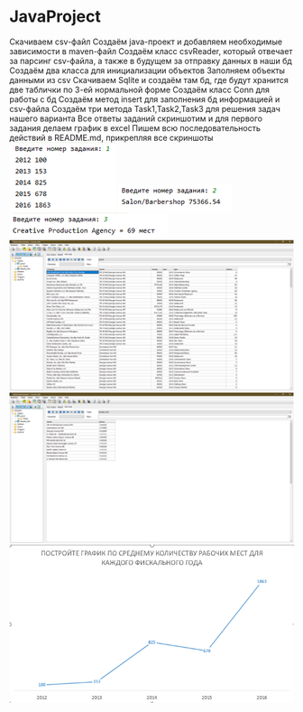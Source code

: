 # JavaProject
Скачиваем csv-файл
Создаём java-проект и добавляем необходимые зависимости в maven-файл
Создаём класс csvReader, который отвечает за парсинг csv-файла, а также в будущем за отправку данных в наши бд
Создаём два класса для инициализации объектов
Заполняем объекты данными из csv
Скачиваем Sqlite и создаём там бд, где будут хранится две таблички по 3-ей нормальной форме
Создаём класс Conn для работы с бд
Создаём метод insert для заполнения бд информацией и csv-файла
Создаём три метода Task1,Task2,Task3 для решения задач нашего варианта
Все ответы заданий скриншотим и для первого задания делаем график в excel
Пишем всю последовательность действий в README.md, прикрепляя все скриншоты
![alt text](1.png)
![alt text](2.png)
![alt text](3.png)
![alt text](бд1.png)
![alt text](бд2.png)
![alt text](График.png)
